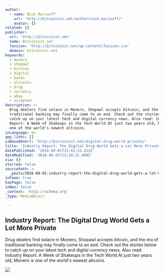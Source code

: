 ```yaml
---
author:
  - name: Nick Marinoff
    url: 'http://bitcoinist.net/author/nick-marinoff/'
    avatar: {}
related: []
publisher:
  url: 'http://bitcoinist.net'
  name: Bitcoinist.net
  favicon: 'http://bitcoinist.net/wp-content/favicon.ico'
  domain: bitcoinist.net
keywords:
  - monero
  - shopawl
  - bitcoin
  - digital
  - banks
  - altcoins
  - drug
  - currency
  - ebay
  - accepted
description: >-
  Drug dealers find solace in Monero, Shopawl accepts bitcoin, and the era of
  traditional banking may finally come to an end. Check out the stories below to
  catch up on your latest tech and digital currency news. Also read: Industry
  Report: A Week of Shakeups in the Tech World At just two years old, Monero is
  one of the world's newest altcoins.
inLanguage: en
app_links: []
isBasedOnUrl: 'http://bitcoinist.net/digital-drug-world-private/'
title: 'Industry Report: The Digital Drug World Gets a Lot More Private'
datePublished: '2016-09-01T13:41:33.311Z'
dateModified: '2016-09-01T13:28:31.409Z'
via: {}
starred: false
sourcePath: >-
  _posts/2016-09-01-industry-report-the-digital-drug-world-gets-a-lot-more-priv.md
inFeed: true
hasPage: false
inNav: false
_context: 'http://schema.org'
_type: MediaObject

---
```

<article style=""><h1>Industry Report: The Digital Drug World Gets a Lot More Private</h1><p>Drug dealers find solace in Monero, Shopawl accepts bitcoin, and the era of traditional banking may finally come to an end. Check out the stories below to catch up on your latest tech and digital currency news. Also read: Industry Report: A Week of Shakeups in the Tech World At just two years old, Monero is one of the world's newest altcoins.</p><img src="http://bitcoinist.net/wp-content/uploads/2016/06/Industry-Report-Cover-Bitcoin-Logo.jpg" /></article>